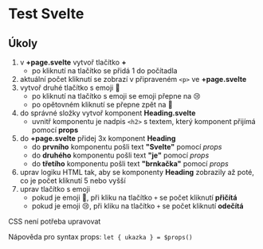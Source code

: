 # Test Svelte

## Úkoly

1. v **+page.svelte** vytvoř tlačítko **+**
   - po kliknutí na tlačítko se přidá 1 do počítadla
2. aktuální počet kliknutí se zobrazí v připraveném `<p>` ve **+page.svelte**
3. vytvoř druhé tlačítko s emoji 🙂
   - po kliknutí na tlačítko s emoji se emoji přepne na 😢
   - po opětovném kliknutí se přepne zpět na 🙂
4. do správné složky vytvoř komponent **Heading.svelte**
   - uvnitř komponentu je nadpis `<h2>` s textem, který komponent přijímá pomocí **props**
5. do **+page.svelte** přidej 3x komponent **Heading**
   - do **prvního** komponentu pošli text **"Svelte"** pomocí _props_
   - do **druhého** komponentu pošli text **"je"** pomocí _props_
   - do **třetího** komponentu pošli text **"brnkačka"** pomocí _props_
6. uprav logiku HTML tak, aby se komponenty **Heading** zobrazily až poté, co je počet kliknutí 5 nebo vyšší
7. uprav tlačítko s emoji
   - pokud je emoji 🙂, při kliku na tlačítko `+` se počet kliknutí **přičítá**
   - pokud je emoji 😢, při kliku na tlačítko `+` se počet kliknutí **odečítá**

CSS není potřeba upravovat

Nápověda pro syntax props: `let { ukazka } = $props()`
